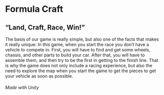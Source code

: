 # Formula Craft

## “Land, Craft, Race, Win!”

The basis of our game is really simple, but also one of the facts that makes it really unique:
In this game, when you start the race you don’t have a vehicle to compete in.
First, you will have to find and get some wheels, chassis, and other parts to build your car.
After that, you will have to assemble them, and then try to be the first in getting to the finish line.
That is why the game does not only include a racing experience, but also the need to explore the map when you start the game to get the pieces to get your vehicle as soon as possible.

###### Made with Unity